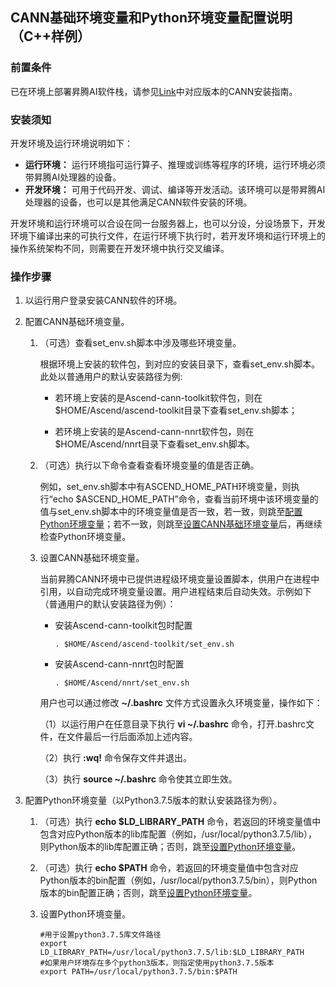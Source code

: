 ## CANN基础环境变量和Python环境变量配置说明（C++样例）

### 前置条件
已在环境上部署昇腾AI软件栈，请参见[Link](https://www.hiascend.com/document)中对应版本的CANN安装指南。 


### 安装须知
开发环境及运行环境说明如下：
- **运行环境：** 运行环境指可运行算子、推理或训练等程序的环境，运行环境必须带昇腾AI处理器的设备。       
- **开发环境：** 可用于代码开发、调试、编译等开发活动。该环境可以是带昇腾AI处理器的设备，也可以是其他满足CANN软件安装的环境。

开发环境和运行环境可以合设在同一台服务器上，也可以分设，分设场景下，开发环境下编译出来的可执行文件，在运行环境下执行时，若开发环境和运行环境上的操作系统架构不同，则需要在开发环境中执行交叉编译。     

### 操作步骤

1.  以运行用户登录安装CANN软件的环境。

2.  配置CANN基础环境变量。

    1.  （可选）查看set_env.sh脚本中涉及哪些环境变量。

        根据环境上安装的软件包，到对应的安装目录下，查看set_env.sh脚本。此处以普通用户的默认安装路径为例:

        - 若环境上安装的是Ascend-cann-toolkit软件包，则在$HOME/Ascend/ascend-toolkit目录下查看set_env.sh脚本；

        - 若环境上安装的是Ascend-cann-nnrt软件包，则在$HOME/Ascend/nnrt目录下查看set_env.sh脚本。

    2.  （可选）执行以下命令查看查看环境变量的值是否正确。

        例如，set_env.sh脚本中有ASCEND_HOME_PATH环境变量，则执行“echo $ASCEND_HOME_PATH”命令，查看当前环境中该环境变量的值与set_env.sh脚本中的环境变量值是否一致，若一致，则跳至[配置Python环境变量](#li001)；若不一致，则跳至[设置CANN基础环境变量](#li002)后，再继续检查Python环境变量。   

    3.  设置CANN基础环境变量。<a name="li002"></a>

        当前昇腾CANN环境中已提供进程级环境变量设置脚本，供用户在进程中引用，以自动完成环境变量设置。用户进程结束后自动失效。示例如下（普通用户的默认安装路径为例）：

        - 安装Ascend-cann-toolkit包时配置
            ```
            . $HOME/Ascend/ascend-toolkit/set_env.sh
            ```

        - 安装Ascend-cann-nnrt包时配置
            ```
            . $HOME/Ascend/nnrt/set_env.sh
            ``` 

        用户也可以通过修改 **~/.bashrc** 文件方式设置永久环境变量，操作如下：

           （1）以运行用户在任意目录下执行 **vi ~/.bashrc** 命令，打开.bashrc文件，在文件最后一行后面添加上述内容。

           （2）执行 **:wq!** 命令保存文件并退出。

           （3）执行 **source ~/.bashrc** 命令使其立即生效。


3.  配置Python环境变量（以Python3.7.5版本的默认安装路径为例）。<a name="li001"></a>

    1.  （可选）执行 **echo $LD_LIBRARY_PATH** 命令，若返回的环境变量值中包含对应Python版本的lib库配置（例如，/usr/local/python3.7.5/lib），则Python版本的lib库配置正确；否则，跳至[设置Python环境变量](#li0003)。

    2.  （可选）执行 **echo $PATH** 命令，若返回的环境变量值中包含对应Python版本的bin配置（例如，/usr/local/python3.7.5/bin），则Python版本的bin配置正确；否则，跳至[设置Python环境变量](#li0003)。  

    3.  设置Python环境变量。<a name="li0003"></a> 

         ```
         #用于设置python3.7.5库文件路径
         export LD_LIBRARY_PATH=/usr/local/python3.7.5/lib:$LD_LIBRARY_PATH
         #如果用户环境存在多个python3版本，则指定使用python3.7.5版本
         export PATH=/usr/local/python3.7.5/bin:$PATH
         ```
